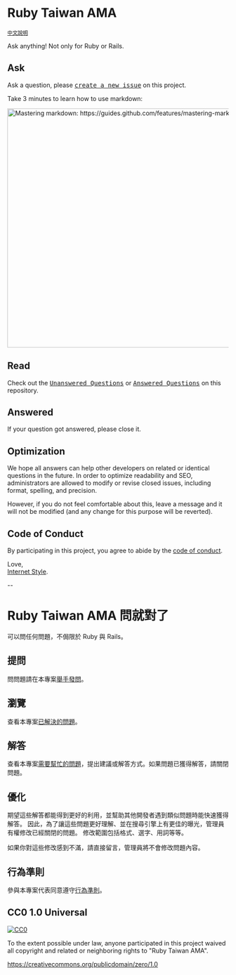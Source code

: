 # Ruby Taiwan AMA
<sup>[中文說明](#中文說明)</sup>

Ask anything! Not only for Ruby or Rails.

## Ask

Ask a question, please <kbd>[create a new issue](https://github.com/rubytaiwan/ama/issues/new)</kbd> on this project.

Take 3 minutes to learn how to use markdown:

[<img width="545" alt="Mastering markdown: https://guides.github.com/features/mastering-markdown" src="https://cloud.githubusercontent.com/assets/1000669/10116069/5b7237fe-6456-11e5-95a8-3c4d3fbab4ad.png">](https://guides.github.com/features/mastering-markdown)

## Read

Check out the <kbd>[Unanswered Questions](https://github.com/rubytaiwan/AMA/issues)</kbd> or <kbd>[Answered Questions](https://github.com/rubytaiwan/ama/issues?q=is%3Aissue+is%3Aclosed)</kbd> on this repository.

## Answered

If your question got answered, please close it.

## Optimization

We hope all answers can help other developers on related or identical questions in the future. In order to optimize readability and SEO, administrators are allowed to modify or revise closed issues, including format, spelling, and precision.

However, if you do not feel comfortable about this, leave a message and it will not be modified (and any change for this purpose will be reverted).

## Code of Conduct

By participating in this project, you agree to abide by the [code of conduct](/CODE_OF_CONDUCT.md).

Love, <br>
[Internet Style](https://www.youtube.com/watch?v=Xe1TZaElTAs).

--

<a name="中文說明"></a>

# Ruby Taiwan AMA 問就對了

可以問任何問題，不侷限於 Ruby 與 Rails。

## 提問

問問題請在本專案<kbd>[舉手發問](https://github.com/rubytaiwan/ama/issues/new)</kbd>。

## 瀏覽

查看本專案<kbd>[已解決的問題](https://github.com/rubytaiwan/ama/issues?q=is%3Aissue+is%3Aclosed)</kbd>。

## 解答

查看本專案<kbd>[需要幫忙的問題](https://github.com/rubytaiwan/AMA/issues)</kbd>，提出建議或解答方式。如果問題已獲得解答，請關閉問題。

## 優化

期望這些解答都能得到更好的利用，並幫助其他開發者遇到類似問題時能快速獲得解答。
因此，為了讓這些問題更好理解、並在搜尋引擎上有更佳的曝光，管理員有權修改已經關閉的問題。
修改範圍包括格式、選字、用詞等等。

如果你對這些修改感到不滿，請直接留言，管理員將不會修改問題內容。

## 行為準則

參與本專案代表同意遵守[行為準則](/CODE_OF_CONDUCT.md)。


## CC0 1.0 Universal

[![CC0](http://i.creativecommons.org/p/zero/1.0/88x31.png)](http://creativecommons.org/publicdomain/zero/1.0/)

To the extent possible under law, anyone participated in this project waived all copyright and
related or neighboring rights to "Ruby Taiwan AMA".

https://creativecommons.org/publicdomain/zero/1.0
